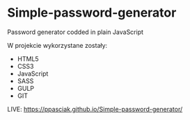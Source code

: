 # Simple-password-generator
Password generator codded in plain JavaScript

W projekcie wykorzystane zostały:

- HTML5
- CSS3
- JavaScript
- SASS
- GULP
- GIT

LIVE: https://ppasciak.github.io/Simple-password-generator/

